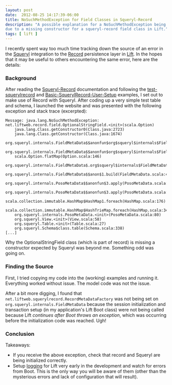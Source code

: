 ```yaml
---
layout: post
date:  2012-08-25 14:17:39-06:00
title: NoSuchMethodException for Field Classes in Squeryl-Record
description: "A possible explanation for a NoSuchMethodException being thrown \
due to a missing constructor for a squeryl-record field class in Lift."
tags: [ lift ]
---
```

I recently spent way too much time tracking down the source of an error in the
[Squeryl](http://squeryl.org) integration to the
[Record](https://www.assembla.com/spaces/liftweb/wiki/Record) persistence layer
in [Lift](http://liftweb.net/).  In the hopes that it may be useful to others
encountering the same error, here are the details:

<!--more-->

### Background

After reading the
[Squeryl-Record](https://www.assembla.com/wiki/show/liftweb/Squeryl)
documentation and following the
[test-squerylrecord](https://github.com/migo/test-squerylrecord) and
[Basic-SquerylRecord-User-Setup](https://github.com/karma4u101/Basic-SquerylRecord-User-Setup)
examples, I set out to make use of Record with Squeryl.  After coding up a very
simple test table and schema, I launched the website and was presented with the
following exception and stack trace (excerpted):

    Message: java.lang.NoSuchMethodException: net.liftweb.record.field.OptionalStringField.<init>(scala.Option)
        java.lang.Class.getConstructor0(Class.java:2723)
        java.lang.Class.getConstructor(Class.java:1674)
        org.squeryl.internals.FieldMetaData$$anonfun$org$squeryl$internals$FieldMetaData$$_createCustomTypeFactory$1.apply(FieldMetaData.scala:511)
        org.squeryl.internals.FieldMetaData$$anonfun$org$squeryl$internals$FieldMetaData$$_createCustomTypeFactory$1.apply(FieldMetaData.scala:504)
        scala.Option.flatMap(Option.scala:146)
        org.squeryl.internals.FieldMetaData$.org$squeryl$internals$FieldMetaData$$_createCustomTypeFactory(FieldMetaData.scala:504)
        org.squeryl.internals.FieldMetaData$$anon$1.build(FieldMetaData.scala:425)
        org.squeryl.internals.PosoMetaData$$anonfun$3.apply(PosoMetaData.scala:111)
        org.squeryl.internals.PosoMetaData$$anonfun$3.apply(PosoMetaData.scala:80)
        scala.collection.immutable.HashMap$HashMap1.foreach(HashMap.scala:176)
        scala.collection.immutable.HashMap$HashTrieMap.foreach(HashMap.scala:345)
        org.squeryl.internals.PosoMetaData.<init>(PosoMetaData.scala:80)
        org.squeryl.View.<init>(View.scala:58)
        org.squeryl.Table.<init>(Table.scala:27)
        org.squeryl.Schema$class.table(Schema.scala:338)
	[...]

Why the OptionalStringField class (which is part of record) is missing a
constructor expected by Squeryl was beyond me.  Something odd was going on.

### Finding the Source

First, I tried copying my code into the (working) examples and running it.
Everything worked without issue.  The model code was not the issue.

After a bit more digging, I found that
`net.liftweb.squerylrecord.RecordMetaDataFactory` was not being set on
`org.squeryl.internals.FieldMetaData` because the session initialization and
transaction setup (in my application's Lift Boot class) were not being
called because Lift *continues after Boot throws an exception*, which was
occurring before the initialization code was reached.  Ugh!

### Conclusion

Takeaways:

* If you receive the above exception, check that record and Squeryl are being
  initialized correctly.
* Setup [logging](https://www.assembla.com/spaces/liftweb/wiki/Logging) for
  Lift very early in the development and watch for errors from Boot.  This is
  the only way you will be aware of them (other than the mysterious errors and
  lack of configuration that will result).
